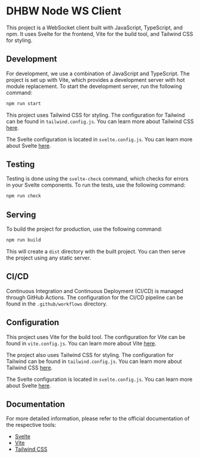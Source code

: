 # DHBW Node WS Client

This project is a WebSocket client built with JavaScript, TypeScript, and npm. It uses Svelte for the frontend, Vite for the build tool, and Tailwind CSS for styling.

## Development

For development, we use a combination of JavaScript and TypeScript. The project is set up with Vite, which provides a development server with hot module replacement. To start the development server, run the following command:

```bash
npm run start
```

This project uses Tailwind CSS for styling. The configuration for Tailwind can be found in `tailwind.config.js`. You can learn more about Tailwind CSS [here](https://tailwindcss.com/docs).

The Svelte configuration is located in `svelte.config.js`. You can learn more about Svelte [here](https://svelte.dev/docs).

## Testing

Testing is done using the `svelte-check` command, which checks for errors in your Svelte components. To run the tests, use the following command:

```bash
npm run check
```

## Serving

To build the project for production, use the following command:

```bash
npm run build
```

This will create a `dist` directory with the built project. You can then serve the project using any static server.

## CI/CD

Continuous Integration and Continuous Deployment (CI/CD) is managed through GitHub Actions. The configuration for the CI/CD pipeline can be found in the `.github/workflows` directory.

## Configuration

This project uses Vite for the build tool. The configuration for Vite can be found in `vite.config.js`. You can learn more about Vite [here](https://vitejs.dev/guide/).

The project also uses Tailwind CSS for styling. The configuration for Tailwind can be found in `tailwind.config.js`. You can learn more about Tailwind CSS [here](https://tailwindcss.com/docs).

The Svelte configuration is located in `svelte.config.js`. You can learn more about Svelte [here](https://svelte.dev/docs).

## Documentation

For more detailed information, please refer to the official documentation of the respective tools:

- [Svelte](https://svelte.dev/docs)
- [Vite](https://vitejs.dev/guide/)
- [Tailwind CSS](https://tailwindcss.com/docs)
